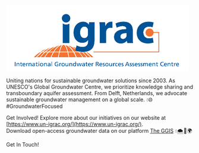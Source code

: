![Uniting nations for sustainable groundwater solutions since 2003. As UNESCO's Global Groundwater Centre, we prioritize knowledge sharing and transboundary aquifer assessment. From Delft, Netherlands, we advocate sustainable groundwater management on a global scale. 💧🌐 #GroundwaterFocused](https://github.com/UNIGRAC/.github/blob/main/igrac_logo.png)

Uniting nations for sustainable groundwater solutions since 2003. As UNESCO's Global Groundwater Centre, we prioritize knowledge sharing and transboundary aquifer assessment. From Delft, Netherlands, we advocate sustainable groundwater management on a global scale. 💧🌐 #GroundwaterFocused

Get Involved!
Explore more about our initiatives on our website at [https://www.un-igrac.org/](https://www.un-igrac.org/).  
Download open-access groundwater data on our platform [The GGIS](https://ggis.un-igrac.org/) 💧🌨️🌱🌍

Get In Touch!




